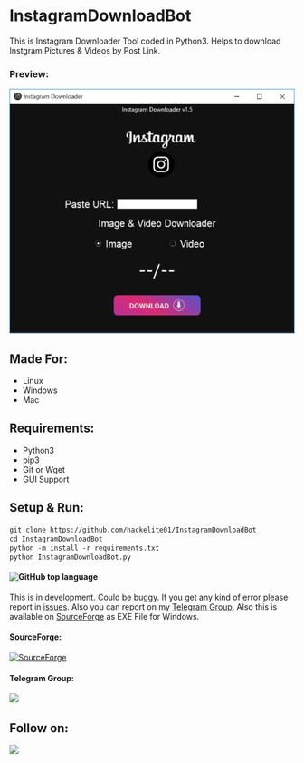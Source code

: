 # InstagramDownloadBot
This is Instagram Downloader Tool coded in Python3. Helps to download Instgram Pictures & Videos by Post Link.

### Preview:
![Screenshot](src/screenshot.png)

## Made For:
- Linux
- Windows
- Mac

## Requirements:
- Python3
- pip3
- Git or Wget
- GUI Support

## Setup & Run:
```
git clone https://github.com/hackelite01/InstagramDownloadBot
cd InstagramDownloadBot
python -m install -r requirements.txt
python InstagramDownloadBot.py
```


  
#### ![GitHub top language](https://img.shields.io/github/languages/top/hackelite01/InstagramDownloadBot?logo=python)
  
This is in development. Could be buggy. If you get any kind of error please report in [issues](https://github.com/hackelite01/InstagramDownloadBot/issues). Also you can report on my [Telegram Group](http://t.me/hackelite01). Also this is available on [SourceForge](https://sourceforge.net/projects/InstagramDownloadBot/) as EXE File for Windows.

#### SourceForge:
<a href="https://sourceforge.net/projects/InstagramDownloadBot/"><img alt="SourceForge" src="https://img.shields.io/sourceforge/dt/InstagramDownloadBot?color=blue&label=SourceForge&logo=sourceforge"></a>

</details>

#### Telegram Group:
<a href="https://t.me/hackelite01"><img src="https://img.shields.io/badge/Telegram-Join%20Telegram%20Group-blue.svg?logo=telegram"></a>

## Follow on:
<p align="left">
<a href="https://github.com/hackelite01"><img src="https://img.shields.io/badge/GitHub-Follow%20on%20GitHub-inactive.svg?logo=github"></a>
</p>
